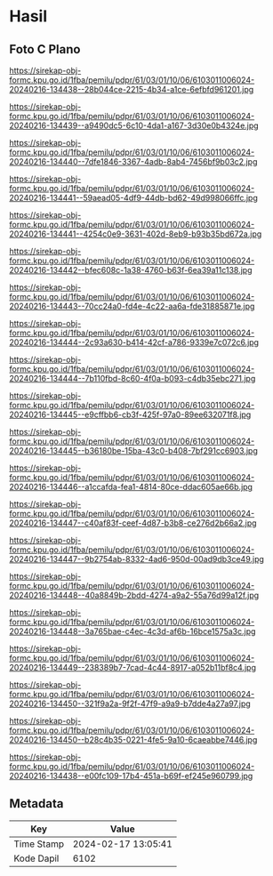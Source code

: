 # Hasil

## Foto C Plano

https://sirekap-obj-formc.kpu.go.id/1fba/pemilu/pdpr/61/03/01/10/06/6103011006024-20240216-134438--28b044ce-2215-4b34-a1ce-6efbfd961201.jpg

https://sirekap-obj-formc.kpu.go.id/1fba/pemilu/pdpr/61/03/01/10/06/6103011006024-20240216-134439--a9490dc5-6c10-4da1-a167-3d30e0b4324e.jpg

https://sirekap-obj-formc.kpu.go.id/1fba/pemilu/pdpr/61/03/01/10/06/6103011006024-20240216-134440--7dfe1846-3367-4adb-8ab4-7456bf9b03c2.jpg

https://sirekap-obj-formc.kpu.go.id/1fba/pemilu/pdpr/61/03/01/10/06/6103011006024-20240216-134441--59aead05-4df9-44db-bd62-49d998066ffc.jpg

https://sirekap-obj-formc.kpu.go.id/1fba/pemilu/pdpr/61/03/01/10/06/6103011006024-20240216-134441--4254c0e9-3631-402d-8eb9-b93b35bd672a.jpg

https://sirekap-obj-formc.kpu.go.id/1fba/pemilu/pdpr/61/03/01/10/06/6103011006024-20240216-134442--bfec608c-1a38-4760-b63f-6ea39a11c138.jpg

https://sirekap-obj-formc.kpu.go.id/1fba/pemilu/pdpr/61/03/01/10/06/6103011006024-20240216-134443--70cc24a0-fd4e-4c22-aa6a-fde31885871e.jpg

https://sirekap-obj-formc.kpu.go.id/1fba/pemilu/pdpr/61/03/01/10/06/6103011006024-20240216-134444--2c93a630-b414-42cf-a786-9339e7c072c6.jpg

https://sirekap-obj-formc.kpu.go.id/1fba/pemilu/pdpr/61/03/01/10/06/6103011006024-20240216-134444--7b110fbd-8c60-4f0a-b093-c4db35ebc271.jpg

https://sirekap-obj-formc.kpu.go.id/1fba/pemilu/pdpr/61/03/01/10/06/6103011006024-20240216-134445--e9cffbb6-cb3f-425f-97a0-89ee632071f8.jpg

https://sirekap-obj-formc.kpu.go.id/1fba/pemilu/pdpr/61/03/01/10/06/6103011006024-20240216-134445--b36180be-15ba-43c0-b408-7bf291cc6903.jpg

https://sirekap-obj-formc.kpu.go.id/1fba/pemilu/pdpr/61/03/01/10/06/6103011006024-20240216-134446--a1ccafda-fea1-4814-80ce-ddac605ae66b.jpg

https://sirekap-obj-formc.kpu.go.id/1fba/pemilu/pdpr/61/03/01/10/06/6103011006024-20240216-134447--c40af83f-ceef-4d87-b3b8-ce276d2b66a2.jpg

https://sirekap-obj-formc.kpu.go.id/1fba/pemilu/pdpr/61/03/01/10/06/6103011006024-20240216-134447--9b2754ab-8332-4ad6-950d-00ad9db3ce49.jpg

https://sirekap-obj-formc.kpu.go.id/1fba/pemilu/pdpr/61/03/01/10/06/6103011006024-20240216-134448--40a8849b-2bdd-4274-a9a2-55a76d99a12f.jpg

https://sirekap-obj-formc.kpu.go.id/1fba/pemilu/pdpr/61/03/01/10/06/6103011006024-20240216-134448--3a765bae-c4ec-4c3d-af6b-16bce1575a3c.jpg

https://sirekap-obj-formc.kpu.go.id/1fba/pemilu/pdpr/61/03/01/10/06/6103011006024-20240216-134449--238389b7-7cad-4c44-8917-a052b11bf8c4.jpg

https://sirekap-obj-formc.kpu.go.id/1fba/pemilu/pdpr/61/03/01/10/06/6103011006024-20240216-134450--321f9a2a-9f2f-47f9-a9a9-b7dde4a27a97.jpg

https://sirekap-obj-formc.kpu.go.id/1fba/pemilu/pdpr/61/03/01/10/06/6103011006024-20240216-134450--b28c4b35-0221-4fe5-9a10-6caeabbe7446.jpg

https://sirekap-obj-formc.kpu.go.id/1fba/pemilu/pdpr/61/03/01/10/06/6103011006024-20240216-134438--e00fc109-17b4-451a-b69f-ef245e960799.jpg


## Metadata

| Key        | Value               |
| ---------- | ------------------- |
| Time Stamp | 2024-02-17 13:05:41 |
| Kode Dapil | 6102                |



